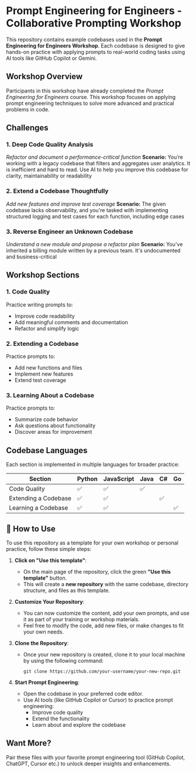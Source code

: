 # Prompt Engineering for Engineers - Collaborative Prompting Workshop

This repository contains example codebases used in the **Prompt Engineering for Engineers Workshop**. Each codebase is designed to give hands-on practice with applying prompts to real-world coding tasks using AI tools like GitHub Copilot or Gemini.

## Workshop Overview

Participants in this workshop have already completed the *Prompt Engineering for Engineers* course. This workshop focuses on applying prompt engineering techniques to solve more advanced and practical problems in code.

## Challenges

### 1. Deep Code Quality Analysis
_Refactor and document a performance-critical function_
**Scenario:** You’re working with a legacy codebase that filters and aggregates user analytics. It is inefficient and hard to read. Use AI to help you improve this codebase for clarity, maintainability or readability

### 2. Extend a Codebase Thoughtfully
_Add new features and improve test coverage_
**Scenario:** The given codebase lacks observability, and you're tasked with implementing structured logging and test cases for each function, including edge cases

### 3. Reverse Engineer an Unknown Codebase
_Understand a new module and propose a refactor plan_
**Scenario:** You've inherited a billing module written by a previous team. It's undocumented and business-critical

## Workshop Sections

### 1. Code Quality
Practice writing prompts to:
- Improve code readability
- Add meaningful comments and documentation
- Refactor and simplify logic

### 2. Extending a Codebase
Practice prompts to:
- Add new functions and files
- Implement new features
- Extend test coverage

### 3. Learning About a Codebase
Practice prompts to:
- Summarize code behavior
- Ask questions about functionality
- Discover areas for improvement

## Codebase Languages

Each section is implemented in multiple languages for broader practice:

| Section             | Python | JavaScript | Java | C# | Go |
|---------------------|--------|------------|------|----|----|
| Code Quality        | ✅      | ✅          | ✅    |    |    |
| Extending a Codebase| ✅      | ✅          |      | ✅  |    |
| Learning a Codebase | ✅      | ✅          |      |    | ✅  |

## 🚀 How to Use

To use this repository as a template for your own workshop or personal practice, follow these simple steps:

1. **Click on "Use this template"**:
   - On the main page of the repository, click the green **"Use this template"** button.
   - This will create a **new repository** with the same codebase, directory structure, and files as this template.

2. **Customize Your Repository**:
   - You can now customize the content, add your own prompts, and use it as part of your training or workshop materials.
   - Feel free to modify the code, add new files, or make changes to fit your own needs.

3. **Clone the Repository**:
   - Once your new repository is created, clone it to your local machine by using the following command:
     ```
     git clone https://github.com/your-username/your-new-repo.git
     ```

4. **Start Prompt Engineering**:
   - Open the codebase in your preferred code editor.
   - Use AI tools (like GitHub Copilot or Cursor) to practice prompt engineering:
     - Improve code quality
     - Extend the functionality
     - Learn about and explore the codebase

## Want More?

Pair these files with your favorite prompt engineering tool (GitHub Copilot, ChatGPT, Cursor etc.) to unlock deeper insights and enhancements.


